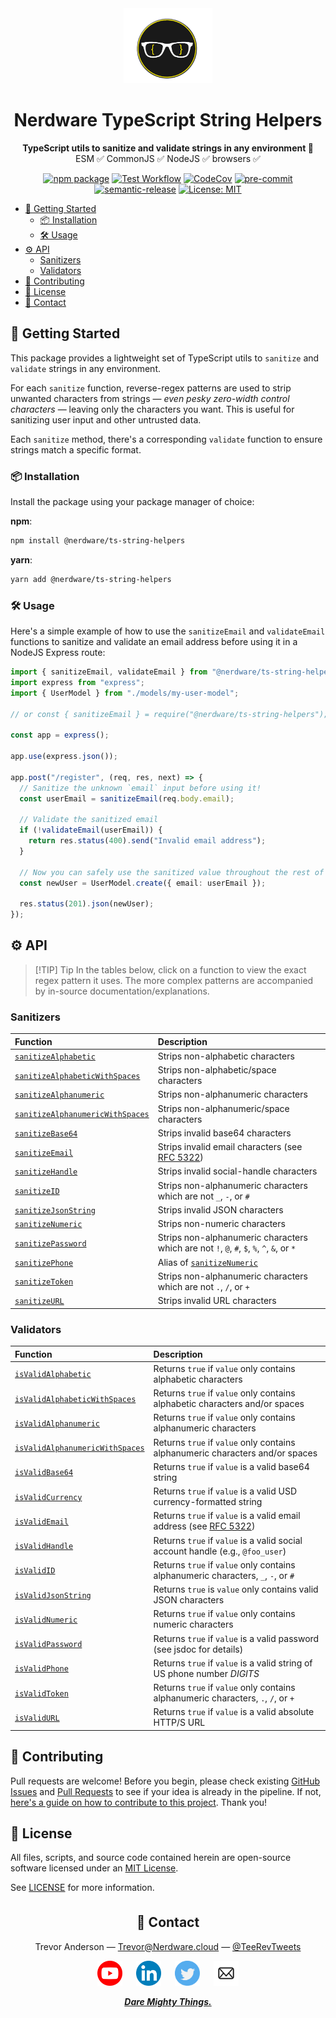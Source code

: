 <div align="center">

   <a href="https://www.youtube.com/@nerdware-io">
      <img src="https://github.com/Nerdware-LLC/.github/blob/main/profile/nerdware_logo.png" height="120" alt="Nerdware logo" />
   </a>

   <h1>Nerdware TypeScript String Helpers</h1>

**TypeScript utils to sanitize and validate strings in any environment 🎉**<br>ESM ✅ CommonJS ✅ NodeJS ✅ browsers ✅

[![npm package][npm-badge]](https://www.npmjs.com/package/@nerdware/ts-string-helpers "View this project on npm")
[![Test Workflow][gh-test-badge]](.github/workflows/test.yaml "View Test Workflow file")
[![CodeCov][codecov-badge]](https://codecov.io/gh/Nerdware-LLC/ts-string-helpers "View CodeCov report")
[![pre-commit][pre-commit-badge]](https://pre-commit.com "pre-commit.com")
[![semantic-release][semantic-badge]](https://github.com/semantic-release/semantic-release "github.com: semantic-release")
[![License: MIT][license-badge]](/LICENSE "View License")

<!--   BADGE LINKS   -->

[npm-badge]: https://img.shields.io/npm/v/@nerdware/ts-string-helpers?logo=npm&label=npm%40latest
[gh-test-badge]: https://github.com/Nerdware-LLC/ts-string-helpers/actions/workflows/test.yaml/badge.svg?branch=main
[codecov-badge]: https://codecov.io/gh/Nerdware-LLC/ts-string-helpers/graph/badge.svg?token=Z2CY5FL04P
[pre-commit-badge]: https://img.shields.io/badge/pre--commit-F8B424.svg?logo=pre-commit&logoColor=F8B424&labelColor=gray
[semantic-badge]: https://img.shields.io/badge/%20%20%F0%9F%93%A6%F0%9F%9A%80-semantic--release-E10079.svg
[license-badge]: https://img.shields.io/badge/License-MIT-000080.svg

</div>

- [🚀 Getting Started](#-getting-started)
  - [📦 Installation](#-installation)
  - [🛠️ Usage](#️-usage)
- [⚙️ API](#️-api)
  - [Sanitizers](#sanitizers)
  - [Validators](#validators)
- [🤝 Contributing](#-contributing)
- [📝 License](#-license)
- [💬 Contact](#-contact)

## 🚀 Getting Started

This package provides a lightweight set of TypeScript utils to `sanitize` and `validate` strings in any environment.

For each `sanitize` function, reverse-regex patterns are used to strip unwanted characters from strings — _even pesky zero-width control characters_ — leaving only the characters you want. This is useful for sanitizing user input and other untrusted data.

Each `sanitize` method, there's a corresponding `validate` function to ensure strings match a specific format.

### 📦 Installation

Install the package using your package manager of choice:

**npm**:

```bash
npm install @nerdware/ts-string-helpers
```

**yarn**:

```bash
yarn add @nerdware/ts-string-helpers
```

### 🛠️ Usage

Here's a simple example of how to use the `sanitizeEmail` and `validateEmail` functions to sanitize and validate an email address before using it in a NodeJS Express route:

```typescript
import { sanitizeEmail, validateEmail } from "@nerdware/ts-string-helpers";
import express from "express";
import { UserModel } from "./models/my-user-model";

// or const { sanitizeEmail } = require("@nerdware/ts-string-helpers");

const app = express();

app.use(express.json());

app.post("/register", (req, res, next) => {
  // Sanitize the unknown `email` input before using it!
  const userEmail = sanitizeEmail(req.body.email);

  // Validate the sanitized email
  if (!validateEmail(userEmail)) {
    return res.status(400).send("Invalid email address");
  }

  // Now you can safely use the sanitized value throughout the rest of your stack!🎉
  const newUser = UserModel.create({ email: userEmail });

  res.status(201).json(newUser);
});
```

## ⚙️ API

> [!TIP] Tip
> In the tables below, click on a function to view the exact regex pattern it uses. The more complex patterns are accompanied by in-source documentation/explanations.

### Sanitizers

| Function                                                                   | Description                                                                                |
| :------------------------------------------------------------------------- | :----------------------------------------------------------------------------------------- |
| [`sanitizeAlphabetic`](src/sanitize/alphabetic.ts)                         | Strips non-alphabetic characters                                                           |
| [`sanitizeAlphabeticWithSpaces`](src/sanitize/alphabeticWithSpaces.ts)     | Strips non-alphabetic/space characters                                                     |
| [`sanitizeAlphanumeric`](src/sanitize/alphanumeric.ts)                     | Strips non-alphanumeric characters                                                         |
| [`sanitizeAlphanumericWithSpaces`](src/sanitize/alphanumericWithSpaces.ts) | Strips non-alphanumeric/space characters                                                   |
| [`sanitizeBase64`](src/sanitize/base64.ts)                                 | Strips invalid base64 characters                                                           |
| [`sanitizeEmail`](src/sanitize/email.ts)                                   | Strips invalid email characters (see [RFC 5322][rfc-5322])                                 |
| [`sanitizeHandle`](src/sanitize/handle.ts)                                 | Strips invalid social-handle characters                                                    |
| [`sanitizeID`](src/sanitize/id.ts)                                         | Strips non-alphanumeric characters which are not `_`, `-`, or `#`                          |
| [`sanitizeJsonString`](src/sanitize/jsonString.ts)                         | Strips invalid JSON characters                                                             |
| [`sanitizeNumeric`](src/sanitize/numeric.ts)                               | Strips non-numeric characters                                                              |
| [`sanitizePassword`](src/sanitize/password.ts)                             | Strips non-alphanumeric characters which are not `!`, `@`, `#`, `$`, `%`, `^`, `&`, or `*` |
| [`sanitizePhone`](src/sanitize/phone.ts)                                   | Alias of [`sanitizeNumeric`](src/sanitize/numeric.ts)                                      |
| [`sanitizeToken`](src/sanitize/token.ts)                                   | Strips non-alphanumeric characters which are not `.`, `/`, or `+`                          |
| [`sanitizeURL`](src/sanitize/url.ts)                                       | Strips invalid URL characters                                                              |

[rfc-5322]: https://datatracker.ietf.org/doc/html/rfc5322

### Validators

| Function                                                                  | Description                                                                       |
| :------------------------------------------------------------------------ | :-------------------------------------------------------------------------------- |
| [`isValidAlphabetic`](src/validate/alphabetic.ts)                         | Returns `true` if `value` only contains alphabetic characters                     |
| [`isValidAlphabeticWithSpaces`](src/validate/alphabeticWithSpaces.ts)     | Returns `true` if `value` only contains alphabetic characters and/or spaces       |
| [`isValidAlphanumeric`](src/validate/alphanumeric.ts)                     | Returns `true` if `value` only contains alphanumeric characters                   |
| [`isValidAlphanumericWithSpaces`](src/validate/alphanumericWithSpaces.ts) | Returns `true` if `value` only contains alphanumeric characters and/or spaces     |
| [`isValidBase64`](src/validate/base64.ts)                                 | Returns `true` if `value` is a valid base64 string                                |
| [`isValidCurrency`](src/validate/currency.ts)                             | Returns `true` if `value` is a valid USD currency-formatted string                |
| [`isValidEmail`](src/validate/email.ts)                                   | Returns `true` if `value` is a valid email address (see [RFC 5322][rfc-5322])     |
| [`isValidHandle`](src/validate/handle.ts)                                 | Returns `true` if `value` is a valid social account handle (e.g., `@foo_user`)    |
| [`isValidID`](src/validate/id.ts)                                         | Returns `true` if `value` only contains alphanumeric characters, `_`, `-`, or `#` |
| [`isValidJsonString`](src/validate/jsonString.ts)                         | Returns `true` is `value` only contains valid JSON characters                     |
| [`isValidNumeric`](src/validate/numeric.ts)                               | Returns `true` if `value` only contains numeric characters                        |
| [`isValidPassword`](src/validate/password.ts)                             | Returns `true` if `value` is a valid password (see jsdoc for details)             |
| [`isValidPhone`](src/validate/phone.ts)                                   | Returns `true` if `value` is a valid string of US phone number _DIGITS_           |
| [`isValidToken`](src/validate/token.ts)                                   | Returns `true` if `value` only contains alphanumeric characters, `.`, `/`, or `+` |
| [`isValidURL`](src/validate/url.ts)                                       | Returns `true` if `value` is a valid absolute HTTP/S URL                          |

## 🤝 Contributing

Pull requests are welcome! Before you begin, please check existing [GitHub Issues](https://github.com/Nerdware-LLC/ts-string-helpers/issues) and [Pull Requests](https://github.com/Nerdware-LLC/ts-string-helpers/pulls) to see if your idea is already in the pipeline. If not, [here's a guide on how to contribute to this project](./CONTRIBUTING.md). Thank you!

## 📝 License

All files, scripts, and source code contained herein are open-source software licensed under an [MIT License](/LICENSE).

See [LICENSE](/LICENSE) for more information.

<div align="center" style="margin-top:35px;">

## 💬 Contact

Trevor Anderson — [Trevor@Nerdware.cloud](mailto:trevor@nerdware.cloud) — [@TeeRevTweets](https://twitter.com/teerevtweets)

[<img src="https://github.com/trevor-anderson/trevor-anderson/blob/main/assets/YouTube_icon_circle.svg" height="40" alt="Check out Nerdware on YouTube" />](https://www.youtube.com/@nerdware-io)
&emsp;
[<img src="https://github.com/trevor-anderson/trevor-anderson/blob/main/assets/LinkedIn_icon_circle.svg" height="40" alt="Trevor Anderson's LinkedIn" />](https://www.linkedin.com/in/meet-trevor-anderson/)
&emsp;
[<img src="https://github.com/trevor-anderson/trevor-anderson/blob/main/assets/Twitter_icon_circle.svg" height="40" alt="Trevor Anderson's Twitter" />](https://twitter.com/TeeRevTweets)
&emsp;
[<img src="https://github.com/trevor-anderson/trevor-anderson/blob/main/assets/email_icon_circle.svg" height="40" alt="Email Trevor Anderson" />](mailto:trevor@nerdware.cloud)

[**_Dare Mighty Things._**](https://www.youtube.com/watch?v=GO5FwsblpT8)

</div>
